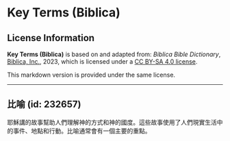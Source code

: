 # Key Terms (Biblica)

## License Information

**Key Terms (Biblica)** is based on and adapted from: _Biblica Bible Dictionary_, [Biblica, Inc.](https://www.biblica.com/), 2023, which is licensed under a [CC BY-SA 4.0 license](https://creativecommons.org/licenses/by-sa/4.0/legalcode.en).

This markdown version is provided under the same license.



--------------------------------

## 比喻 (id: 232657)

耶穌講的故事幫助人們理解神的方式和神的國度。這些故事使用了人們現實生活中的事件、地點和行動。比喻通常會有一個主要的重點。


